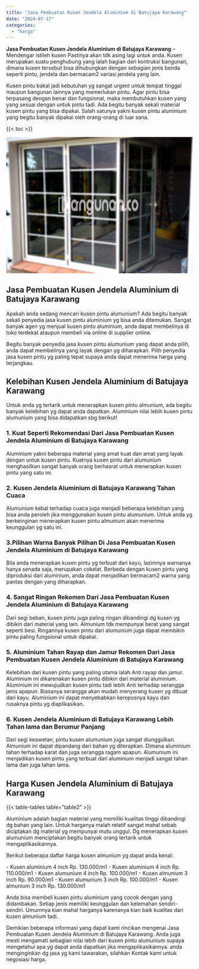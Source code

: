 ```yaml
---
title: "Jasa Pembuatan Kusen Jendela Aluminium di Batujaya Karawang"
date: "2024-07-17"
categories: 
  - "harga"
---
```


**Jasa Pembuatan Kusen Jendela Aluminium di Batujaya Karawang** – Mendengar istileh kusen Pastinya akan tdk asing lagi untuk anda. Kusen merupakan suatu penghubung yang ialah bagian dari kontruksi bangunan, dimana kusen tersebut bisa dihubungkan dengan sebagian jenis benda seperti pintu, jendela dan bermacam2 variasi jendela yang lain.

Kusen pintu bakal jadi kebutuhan yg sangat urgent untuk tempat tinggal maupun bangunan lainnya yang memerlukan pintu. Agar pintu bisa terpasang dengan benar dan fungsional, maka membutuhkan kusen yang yang sesuai dengan untuk pintu tadi. Ada begitu banyak sekali material kusen pintu yang bisa dipakai. Salah satunya yakni kusen pintu aluminium yang begitu banyak dipakai oleh orang-orang di luar sana.

{{< toc >}}

![Jasa Pembuatan Kusen Jendela Aluminium di Batujaya Karawang](/images/harga-kusen-jendela-alumunium-35.png)

## Jasa Pembuatan Kusen Jendela Aluminium di Batujaya Karawang

Apakah anda sedang mencari kusen pintu alumunium? Ada begitu banyak sekali penyedia jasa kusen pintu aluminium yg bisa anda ditemukan. Sangat banyak agen yg menjual kusen pintu aluminium, anda dapat membelinya di toko terdekat ataupun membeli via online di supplier online.

Begitu banyak penyedia jasa kusen pintu alumunium yang dapat anda pilih, anda dapat membelinya yang layak dengan yg diharapkan. Pilih penyedia jasa kusen pintu yg paling tepat supaya anda dapat menerima harga yang terjangkau.

## Kelebihan Kusen Jendela Aluminium di Batujaya Karawang

Untuk anda yg tertarik untuk menerapkan kusen pintu almunium, ada begitu banyak kelebihan yg dapat anda dapatkan. Aluminium nilai lebih kusen pintu alumunium yang bisa didapatkan sbg berikut!

### 1\. Kuat Seperti Rekomendasi Dari Jasa Pembuatan Kusen Jendela Aluminium di Batujaya Karawang

Aluminium yakni beberapa material yang amat kuat dan amat yang layak dengan untuk kusen pintu. Kuatnya kusen pintu dari alumunium menghasilkan sangat banyak orang berhasrat untuk menerapkan kusen pintu yang satu ini.

### 2\. Kusen Jendela Aluminium di Batujaya Karawang Tahan Cuaca

Alumunium kebal terhadap cuaca juga menjadi beberapa kelebihan yang bisa anda peroleh jika menggunakan kusen pintu alumunium. Untuk anda yg berkeinginan menerapkan kusen pintu almunium akan menerima keunggulan yg satu ini.

### 3.Pilihan Warna Banyak Pilihan Di Jasa Pembuatan Kusen Jendela Aluminium di Batujaya Karawang

Bila anda menerapkan kusen pintu yg terbuat dari kayu, lazimnya warnanya hanya senada saja, merupakan cokelat. Berbeda dengan kusen pintu yang diproduksi dari aluminium, anda dapat menjadikan bermacam2 warna yang pantas dengan yang diharapkan.

### 4\. Sangat Ringan Rekomen Dari Jasa Pembuatan Kusen Jendela Aluminium di Batujaya Karawang

Dari segi beban, kusen pintu juga paling ringan dibandingi dg kusen yg dibikin dari material yang lain. Almunium tdk mempunyai berat yang sangat seperti besi. Ringannya kusen pintu dari alumunium juga dapat membikin pintu paling fungsional untuk dipakai.

### 5\. Aluminium Tahan Rayap dan Jamur Rekomen Dari Jasa Pembuatan Kusen Jendela Aluminium di Batujaya Karawang

Kelebihan dari kusen pintu yang paling utama ialah Anti rayap dan jamur. Aluminium ini dikarenakan kusen pintu dibikin dari material aluminium. Aluminium ini mewujudkan kusen pintu tadi lebih Anti terhadap serangga jenis apapun. Biasanya serangga akan mudah menyerang kusen yg dibuat dari kayu. Aluminium ini dapat menyebabkan keroposnya kayu dan rusaknya pintu yg diaplikasikan.

### 6\. Kusen Jendela Aluminium di Batujaya Karawang Lebih Tahan lama dan Berumur Panjang

Dari segi keawetan, pintu kusen alumunium juga sangat diunggulkan. Almunium ini dapat dipandang dari bahan yg diterapkan. Dimana aluminium tahan terhadap karat dan juga serangga ragam apapun. Alumunium ini menjadikan kusen pintu yang terbuat dari aluminium menjadi sangat tahan lama dan juga tahan lama.

## Harga Kusen Jendela Aluminium di Batujaya Karawang

{{< table-tables table="table2" >}}

Aluminium adalah bagian material yang memiliki kualitas tinggi dibandingi dg bahan yang lain. Untuk harganya malah relatif sangat mahal sebab diciptakan dg material yg mempunyai mutu unggul. Dg menerapkan kusen alumunium menciptakan begitu banyak orang tertarik untuk mengaplikasikannya.

Berikut beberapa daftar harga kusen almunium yg dapat anda kenal:

\- Kusen aluminium 4 inch Rp. 130.000/m1 - Kusen aluminium 4 inch Rp. 110.000/m1 - Kusen alumunium 4 inch Rp. 100.000/m1 - Kusen almunium 3 inch Rp. 90.000/m1 - Kusen alumunium 3 inch Rp. 100.000/m1 - Kusen almunium 3 inch Rp. 130.000/m1

Anda bisa membeli kusen pintu aluminium yang cocok dengan yang didambakan. Setiap jenis memiliki keunggulan dan kelemahan sendiri-sendiri. Umumnya kian mahal harganya karenanya kian baik kualitas dari kusen almunium tadi.

Demikian beberapa informasi yang dapat kami rincikan mengenai Jasa Pembuatan Kusen Jendela Aluminium di Batujaya Karawang. Anda juga mesti mengamati sebagian nilai lebih dari kusen pintu alumunium supaya mengetahui apa yg dapat anda dapatkan jika mengaplikasikannya. anda menginginkan dg jasa yg kami tawarakan, silahkan Kontak kami untuk negosiasi harga.
